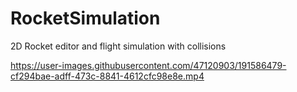 # RocketSimulation
2D Rocket editor and flight simulation with collisions 


https://user-images.githubusercontent.com/47120903/191586479-cf294bae-adff-473c-8841-4612cfc98e8e.mp4

